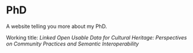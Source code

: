 # PhD
A website telling you more about my PhD.

Working title: *Linked Open Usable Data for Cultural Heritage: Perspectives on Community Practices and Semantic Interoperability*
